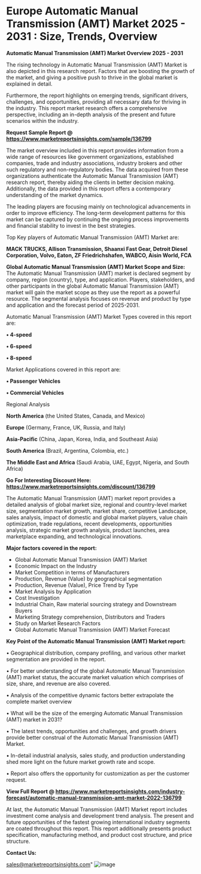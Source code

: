 # Europe Automatic Manual Transmission (AMT) Market 2025 - 2031 : Size, Trends, Overview

<Strong> Automatic Manual Transmission (AMT) Market Overview 2025 - 2031</strong>

The rising technology in Automatic Manual Transmission (AMT) Market is also depicted in this research report. Factors that are boosting the growth of the market, and giving a positive push to thrive in the global market is explained in detail.

Furthermore, the report highlights on emerging trends, significant drivers, challenges, and opportunities, providing all necessary data for thriving in the industry. This report market research offers a comprehensive perspective, including an in-depth analysis of the present and future scenarios within the industry.

<strong>Request Sample Report @ <a href=https://www.marketreportsinsights.com/sample/136799>https://www.marketreportsinsights.com/sample/136799</a></strong>

The market overview included in this report provides information from a wide range of resources like government organizations, established companies, trade and industry associations, industry brokers and other such regulatory and non-regulatory bodies. The data acquired from these organizations authenticate the Automatic Manual Transmission (AMT) research report, thereby aiding the clients in better decision making. Additionally, the data provided in this report offers a contemporary understanding of the market dynamics.

The leading players are focusing mainly on technological advancements in order to improve efficiency. The long-term development patterns for this market can be captured by continuing the ongoing process improvements and financial stability to invest in the best strategies.

Top Key players of Automatic Manual Transmission (AMT) Market are:

<strong>MACK TRUCKS, Allison Transmission, Shaanxi Fast Gear, Detroit Diesel Corporation, Volvo, Eaton, ZF Friedrichshafen, WABCO, Aisin World, FCA</strong>

<strong><b>Global Automatic Manual Transmission (AMT) Market Scope and Size:</b></strong>
The Automatic Manual Transmission (AMT) market is declared segment by company, region (country), type, and application. Players, stakeholders, and other participants in the global Automatic Manual Transmission (AMT) market will gain the market scope as they use the report as a powerful resource. The segmental analysis focuses on revenue and product by type and application and the forecast period of 2025-2031.

Automatic Manual Transmission (AMT) Market Types covered in this report are:

<strong>• 4-speed

• 6-speed

• 8-speed</strong>

Market Applications covered in this report are:

<strong>• Passenger Vehicles

• Commercial Vehicles</strong> 

Regional Analysis

<strong>North America</strong> (the United States, Canada, and Mexico)

<strong>Europe</strong> (Germany, France, UK, Russia, and Italy)

<strong>Asia-Pacific</strong> (China, Japan, Korea, India, and Southeast Asia)

<strong>South America</strong> (Brazil, Argentina, Colombia, etc.)

<strong>The Middle East and Africa</strong> (Saudi Arabia, UAE, Egypt, Nigeria, and South Africa)

<strong>Go For Interesting Discount Here: <a href=https://www.marketreportsinsights.com/discount/136799>https://www.marketreportsinsights.com/discount/136799</a></strong>

The Automatic Manual Transmission (AMT) market report provides a detailed analysis of global market size, regional and country-level market size, segmentation market growth, market share, competitive Landscape, sales analysis, impact of domestic and global market players, value chain optimization, trade regulations, recent developments, opportunities analysis, strategic market growth analysis, product launches, area marketplace expanding, and technological innovations.

<strong><b>Major factors covered in the report:</b></strong>
<ul>
  <li>Global Automatic Manual Transmission (AMT) Market </li>
  <li>Economic Impact on the Industry</li>
  <li>Market Competition in terms of Manufacturers</li>
  <li>Production, Revenue (Value) by geographical segmentation</li>
  <li>Production, Revenue (Value), Price Trend by Type</li>
  <li>Market Analysis by Application</li>
  <li>Cost Investigation</li>
  <li>Industrial Chain, Raw material sourcing strategy and Downstream Buyers</li>
  <li>Marketing Strategy comprehension, Distributors and Traders</li>
  <li>Study on Market Research Factors</li>
  <li>Global Automatic Manual Transmission (AMT) Market Forecast</li>
</ul>

<strong><b>Key Point of the Automatic Manual Transmission (AMT) Market report:</b></strong>

• Geographical distribution, company profiling, and various other market segmentation are provided in the report.

• For better understanding of the global Automatic Manual Transmission (AMT) market status, the accurate market valuation which comprises of size, share, and revenue are also covered.

• Analysis of the competitive dynamic factors better extrapolate the complete market overview

• What will be the size of the emerging Automatic Manual Transmission (AMT) market in 2031?

• The latest trends, opportunities and challenges, and growth drivers provide better construal of the Automatic Manual Transmission (AMT) Market.

• In-detail industrial analysis, sales study, and production understanding shed more light on the future market growth rate and scope.

• Report also offers the opportunity for customization as per the customer request.

<strong><b>View Full Report @ <a href=https://www.marketreportsinsights.com/industry-forecast/automatic-manual-transmission-amt-market-2022-136799>https://www.marketreportsinsights.com/industry-forecast/automatic-manual-transmission-amt-market-2022-136799</a></b></strong>


At last, the Automatic Manual Transmission (AMT) Market report includes investment come analysis and development trend analysis. The present and future opportunities of the fastest growing international industry segments are coated throughout this report. This report additionally presents product specification, manufacturing method, and product cost structure, and price structure.

<strong>Contact Us:</strong>

sales@marketreportsinsights.com"
![image](https://github.com/user-attachments/assets/386437c3-4bc2-4066-9184-3f47062a5116)
